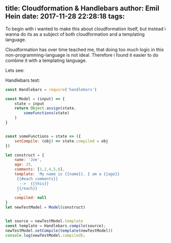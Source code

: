 title: Cloudformation & Handlebars
author: Emil Hein
date: 2017-11-28 22:28:18
tags:
---
To begin with i wanted to make this about cloudformation itself, but instead i wanna do its as a subject of both cloudformation and a templating language.

Cloudformation has over time teached me, that doing too much logic in this non-programming-language is not ideal.
Therefore i found it easier to do combine it with a templating language. 

Lets see:

Handlebars test:
```js
const Handlebars = require('handlebars')

const Model = (input) => {
    state = input
    return Object.assign(state,
        someFunctions(state)
    )
}


const someFunctions = state => ({
    setCompile: (obj) => state.compiled = obj
})

let construct = {
    name: 'Joe',
    age: 25,
    comments: [1,2,4,5,6],
    template: `My name is {{name}}. I am a {{age}}
     {{#each comments}}        
      -->  {{this}}
     {{/each}}
     `,
    compiled: null
}
let newTestModel = Model(construct)


let source = newTestModel.template
const template = Handlebars.compile(source);
newTestModel.setCompile(template(newTestModel))
console.log(newTestModel.compiled);
```
